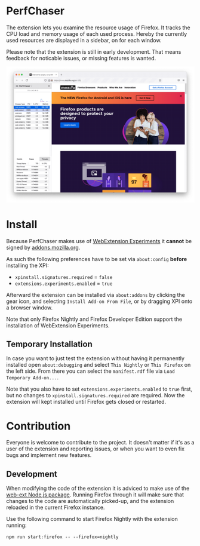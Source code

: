 # PerfChaser
The extension lets you examine the resource usage of Firefox. It tracks the
CPU load and memory usage of each used process. Hereby the currently used
resources are displayed in a sidebar, on for each window.

Please note that the extension is still in early development. That means
feedback for noticable issues, or missing features is wanted.

![PerfChaser screenshot](docs/images/perfchaser.png)

# Install
Because PerfChaser makes use of
[WebExtension Experiments](https://webextensions-experiments.readthedocs.io)
it **cannot** be signed by [addons.mozilla.org](https://addons.mozilla.org).

As such the following preferences have to be set via `about:config`
**before** installing the XPI:

* `xpinstall.signatures.required` = `false`
* `extensions.experiments.enabled` = `true`

Afterward the extension can be installed via `about:addons` by clicking the
gear icon, and selecting `Install Add-on From File`, or by dragging XPI onto
a browser window.

Note that only Firefox Nightly and Firefox Developer Edition support the
installation of WebExtension Experiments.

## Temporary Installation
In case you want to just test the extension without having it permanently
installed open `about:debugging` and select `This Nightly` or `This Firefox`
on the left side. From there you can select the `manifest.rdf` file via
`Load Temporary Add-on...`.

Note that you also have to set `extensions.experiments.enabled` to `true` first,
but no changes to `xpinstall.signatures.required` are required. Now the extension
will kept installed until Firefox gets closed or restarted.

# Contribution
Everyone is welcome to contribute to the project. It doesn't matter if it's as
a user of the extension and reporting issues, or when you want to even fix bugs
and implement new features.

## Development
When modifying the code of the extension it is adviced to make use of the
[web-ext Node.js package](https://www.npmjs.com/package/web-ext). Running
Firefox through it will make sure that changes to the code are automatically
picked-up, and the extension reloaded in the current Firefox instance.

Use the following command to start Firefox Nightly with the extension running:

    npm run start:firefox -- --firefox=nightly
